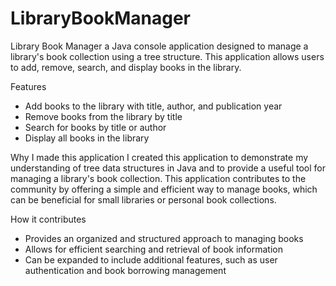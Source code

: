 # LibraryBookManager
Library Book Manager a Java console application designed to manage a library's book collection using a tree structure. This application allows users to add, remove, search, and display books in the library.

Features
- Add books to the library with title, author, and publication year
- Remove books from the library by title
- Search for books by title or author
- Display all books in the library

Why I made this application
I created this application to demonstrate my understanding of tree data structures in Java and to provide a useful tool for managing a library's book collection. This application contributes to the community by offering a simple and efficient way to manage books, which can be beneficial for small libraries or personal book collections.

How it contributes
- Provides an organized and structured approach to managing books
- Allows for efficient searching and retrieval of book information
- Can be expanded to include additional features, such as user authentication and book borrowing management
